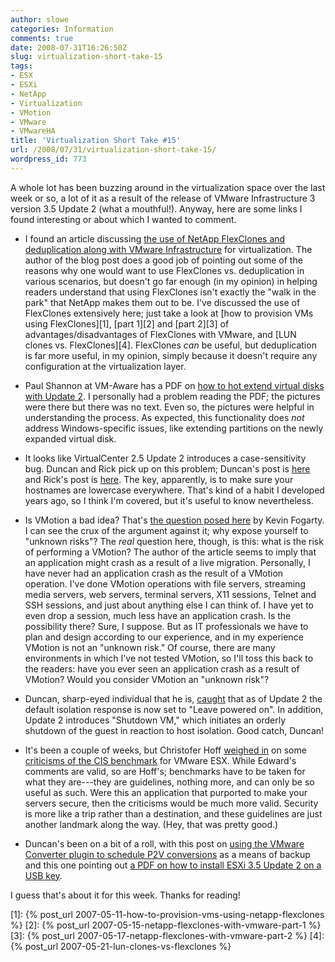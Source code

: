```yaml
---
author: slowe
categories: Information
comments: true
date: 2008-07-31T16:26:50Z
slug: virtualization-short-take-15
tags:
- ESX
- ESXi
- NetApp
- Virtualization
- VMotion
- VMware
- VMwareHA
title: 'Virtualization Short Take #15'
url: /2008/07/31/virtualization-short-take-15/
wordpress_id: 773
---
```


A whole lot has been buzzing around in the virtualization space over the last week or so, a lot of it as a result of the release of VMware Infrastructure 3 version 3.5 Update 2 (what a mouthful!). Anyway, here are some links I found interesting or about which I wanted to comment.

* I found an article discussing [the use of NetApp FlexClones and deduplication along with VMware Infrastructure](http://markarnold.blogspot.com/2008/07/vmware-server-virtualization-and-vdi.html) for virtualization. The author of the blog post does a good job of pointing out some of the reasons why one would want to use FlexClones vs. deduplication in various scenarios, but doesn't go far enough (in my opinion) in helping readers understand that using FlexClones isn't exactly the "walk in the park" that NetApp makes them out to be. I've discussed the use of FlexClones extensively here; just take a look at [how to provision VMs using FlexClones][1], [part 1][2] and [part 2][3] of advantages/disadvantages of FlexClones with VMware, and [LUN clones vs. FlexClones][4]. FlexClones _can_ be useful, but deduplication is far more useful, in my opinion, simply because it doesn't require any configuration at the virtualization layer.

* Paul Shannon at VM-Aware has a PDF on [how to hot extend virtual disks with Update 2](http://www.vm-aware.com/2008/07/29/how-to-hot-extend-virtual-disks-using-esx-35-update-2/). I personally had a problem reading the PDF; the pictures were there but there was no text. Even so, the pictures were helpful in understanding the process. As expected, this functionality does _not_ address Windows-specific issues, like extending partitions on the newly expanded virtual disk.

* It looks like VirtualCenter 2.5 Update 2 introduces a case-sensitivity bug. Duncan and Rick pick up on this problem; Duncan's post is [here](http://www.yellow-bricks.com/2008/07/28/esx-35-u2-and-ha-error/) and Rick's post is [here](http://www.vmwarewolf.com/ha-problem-with-virtualcenter-25-update-2/). The key, apparently, is to make sure your hostnames are lowercase everywhere. That's kind of a habit I developed years ago, so I think I'm covered, but it's useful to know nevertheless.

* Is VMotion a bad idea? That's [the question posed here](http://www.cio.com/article/439487/Is_One_of_VMware_s_Best_Features_a_Really_Bad_Idea_?page=3) by Kevin Fogarty. I can see the crux of the argument against it; why expose yourself to "unknown risks"? The _real_ question here, though, is this: what is the risk of performing a VMotion? The author of the article seems to imply that an application might crash as a result of a live migration. Personally, I have never had an application crash as the result of a VMotion operation. I've done VMotion operations with file servers, streaming media servers, web servers, terminal servers, X11 sessions, Telnet and SSH sessions, and just about anything else I can think of. I have yet to even drop a session, much less have an application crash. Is the possibility there? Sure, I suppose. But as IT professionals we have to plan and design according to our experience, and in my experience VMotion is not an "unknown risk." Of course, there are many environments in which I've not tested VMotion, so I'll toss this back to the readers: have you ever seen an application crash as a result of VMotion? Would you consider VMotion an "unknown risk"?

* Duncan, sharp-eyed individual that he is, [caught](http://www.yellow-bricks.com/2008/07/29/high-availability-change/) that as of Update 2 the default isolation response is now set to "Leave powered on". In addition, Update 2 introduces "Shutdown VM," which initiates an orderly shutdown of the guest in reaction to host isolation. Good catch, Duncan!

* It's been a couple of weeks, but Christofer Hoff [weighed in](http://rationalsecurity.typepad.com/blog/2008/07/on-the-utility.html) on some [criticisms of the CIS benchmark](http://cio.com/article/422513/CISecurity_Guide_to_VMware_Security_Falls_Far_Short) for VMware ESX. While Edward's comments are valid, so are Hoff's; benchmarks have to be taken for what they are---they are guidelines, nothing more, and can only be so useful as such. Were this an application that purported to make your servers secure, then the criticisms would be much more valid. Security is more like a trip rather than a destination, and these guidelines are just another landmark along the way. (Hey, that was pretty good.)

* Duncan's been on a bit of a roll, with this post on [using the VMware Converter plugin to schedule P2V conversions](http://www.yellow-bricks.com/2008/07/30/cool-feature-of-the-vmware-converter-plugin/) as a means of backup and this one pointing out [a PDF on how to install ESXi 3.5 Update 2 on a USB key](http://www.yellow-bricks.com/2008/07/29/esxi-35-update-2-on-a-usb-memory-key/).

I guess that's about it for this week. Thanks for reading!

[1]: {% post_url 2007-05-11-how-to-provision-vms-using-netapp-flexclones %}
[2]: {% post_url 2007-05-15-netapp-flexclones-with-vmware-part-1 %}
[3]: {% post_url 2007-05-17-netapp-flexclones-with-vmware-part-2 %}
[4]: {% post_url 2007-05-21-lun-clones-vs-flexclones %}

